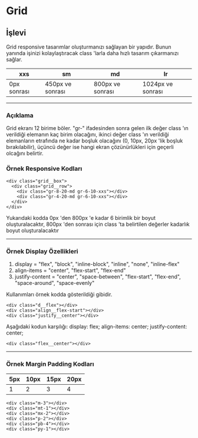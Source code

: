# Grid

## İşlevi

Grid responsive tasarımlar oluşturmanızı sağlayan bir yapıdır. Bunun yanında işinizi kolaylaştıracak class 'larla daha hızlı tasarım çıkarmanızı sağlar.

xxs           | sm                | md               | lr
------------- | -------------     | -------------    | -------------
0px sonrası   | 450px ve sonrası  | 800px ve sonrası |  1024px ve sonrası

<hr />

### Açıklama
Grid ekranı 12 birime böler. "gr-" ifadesinden sonra gelen ilk değer class 'ın verildiği elemanın kaç birim olacağını, ikinci değer class 'ın verildiği elemanların etrafında ne kadar boşluk olacağını (0, 10px, 20px 'lik boşluk bırakılabilir), üçüncü değer ise hangi ekran çözünürlükleri için geçerli olcağını belirtir.

### Örnek Responsive Kodları

```
<div class="grid__box">
  <div class="grid__row">
    <div class="gr-8-20-md gr-6-10-xxs"></div>
    <div class="gr-4-20-md gr-6-10-xxs"></div>
  </div>
</div>
```

Yukarıdaki kodda 0px 'den 800px 'e kadar 6 birimlik bir boyut oluşturalacaktır, 800px 'den sonrası için class 'ta belirtilen değerler kadarlık boyut 
oluşturalacaktır

<hr />

### Örnek Display Özellikleri
1. display = "flex", "block", "inline-block", "inline", "none", "inline-flex"
2. align-items = "center", "flex-start", "flex-end"
3. justify-content = "center", "space-between", "flex-start", "flex-end", "space-around", "space-evenly"

Kullanımları örnek kodda gösterildiği gibidir.

```
<div class="d__flex"></div>
<div class="align__flex-start"></div>
<div class="justify__center"></div>
```

Aşağıdaki kodun karşılığı:
display: flex;
align-items: center;
justify-content: center;

``` 
<div class="flex__center"></div>
```

<hr />

### Örnek Margin Padding Kodları

5px           | 10px          | 15px          | 20px
------------- | ------------- | ------------- | -------------
1             | 2             | 3             |  4

``` 
<div class="m-3"></div>
<div class="mt-1"></div>
<div class="mx-2"></div>
<div class="p-2"></div>
<div class="pb-4"></div>
<div class="py-1"></div>
```

